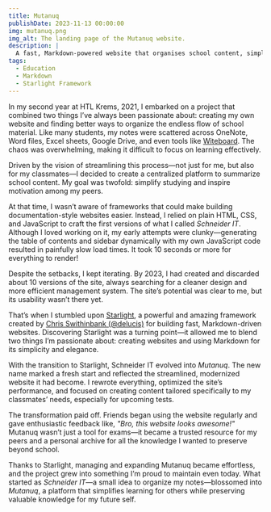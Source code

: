 ```yaml
---
title: Mutanuq
publishDate: 2023-11-13 00:00:00
img: mutanuq.png
img_alt: The landing page of the Mutanuq website.
description: |
  A fast, Markdown-powered website that organises school content, simplifies learning and supports educational growth.
tags:
  - Education
  - Markdown
  - Starlight Framework
---
```


In my second year at HTL Krems, 2021, I embarked on a project that combined two things I’ve always been passionate about: creating my own website and finding better ways to organize the endless flow of school material. Like many students, my notes were scattered across OneNote, Word files, Excel sheets, Google Drive, and even tools like [Witeboard](https://witeboard.com/). The chaos was overwhelming, making it difficult to focus on learning effectively.

Driven by the vision of streamlining this process—not just for me, but also for my classmates—I decided to create a centralized platform to summarize school content. My goal was twofold: simplify studying and inspire motivation among my peers.

At that time, I wasn’t aware of frameworks that could make building documentation-style websites easier. Instead, I relied on plain HTML, CSS, and JavaScript to craft the first versions of what I called *Schneider IT*. Although I loved working on it, my early attempts were clunky—generating the table of contents and sidebar dynamically with my own JavaScript code resulted in painfully slow load times. It took 10 seconds or more for everything to render!

Despite the setbacks, I kept iterating. By 2023, I had created and discarded about 10 versions of the site, always searching for a cleaner design and more efficient management system. The site’s potential was clear to me, but its usability wasn’t there yet.

That’s when I stumbled upon [Starlight](https://starlight.astro.build/), a powerful and amazing framework created by [Chris Swithinbank (@delucis)](https://www.chrisswithinbank.net) for building fast, Markdown-driven websites. Discovering Starlight was a turning point—it allowed me to blend two things I’m passionate about: creating websites and using Markdown for its simplicity and elegance.

With the transition to Starlight, Schneider IT evolved into *Mutanuq*. The new name marked a fresh start and reflected the streamlined, modernized website it had become. I rewrote everything, optimized the site’s performance, and focused on creating content tailored specifically to my classmates’ needs, especially for upcoming tests.

The transformation paid off. Friends began using the website regularly and gave enthusiastic feedback like, *"Bro, this website looks awesome!"* Mutanuq wasn’t just a tool for exams—it became a trusted resource for my peers and a personal archive for all the knowledge I wanted to preserve beyond school.

Thanks to Starlight, managing and expanding Mutanuq became effortless, and the project grew into something I’m proud to maintain even today. What started as *Schneider IT*—a small idea to organize my notes—blossomed into *Mutanuq*, a platform that simplifies learning for others while preserving valuable knowledge for my future self.
